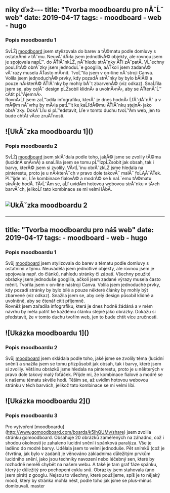 niky
ď»ż---
title:  "Tvorba moodboardu pro nĂˇĹˇ web"
date:   2019-04-17
tags: 
    - moodboard
    - web
    - hugo
---
### Popis moodboardu 1
SvĹŻj [moodboard](http://www.gomoodboard.com/boards/IVoC4guJ/edit) jsem stylizovala do barev a tĂ©matu podle domluvy s ostatnĂmi v tĂ˝mu. NeuvĂˇdÄ›la jsem jednotlivĂ© objekty, ale rovnou jsem je spojovala napĹ™. do ÄŤlĂˇnkĹŻ, nĂˇhledu strĂˇnky ÄŤi zĂˇpatĂ. VĹˇechny pouĹľitĂ© obrĂˇzky jsem jednoduĹˇe googlila, aÄŤkoli jsem zadanĂ© vĂ˝razy musela ÄŤasto mÄ›nit. TvoĹ™ila jsem v on-line nĂˇstroji Canva. Volila jsem jednoduchĂ© prvky, kdy pozadĂ strĂˇnky by bylo bĂlĂ© a pouze nÄ›kterĂ© ÄŤlĂˇnky by mohly bĂ˝t zbarvenĂ© (viz odkaz). SnaĹľila jsem se, aby celĂ˝ design pĹŻsobil klidnÄ› a uvolnÄ›nÄ›, aby se ÄŤtenĂˇĹ™ cĂtit pĹ™ĂjemnÄ›.  
RovnÄ›Ĺľ jsem zaĹ™adila infografiku, kterĂˇ je dnes hodnÄ› ĹľĂˇdĂˇnĂˇ a v mĂ©m nĂˇvrhu by mÄ›la patĹ™it ke kaĹľdĂ©mu ÄŤlĂˇnku stejnÄ› jako obrĂˇzky. DokĂˇĹľu si pĹ™edstavit, Ĺľe v tomto duchu tvoĹ™Ăm web, jen to bude chtĂt vĂce zruÄŤnosti.

![UkĂˇzka moodboardu 1](<a data-pin-do="embedPin" data-pin-lang="cs" data-pin-width="large" href="https://www.pinterest.com/pin/661325526511852419/"></a>)
---
### Popis moodboardu 2
SvĹŻj [moodboard](http://www.gomoodboard.com/boards/AOfiYeeg/share) jsem sklĂˇdala podle toho, jakĂ© jsme se zvolily tĂ©ma (lucidnĂ snÄ›nĂ) a snaĹľila jsem se tomu pĹ™izpĹŻsobit jak obsah, tak i barvy, kterĂ© jsem si zvolily. VÄ›tĹˇinu obrĂˇzkĹŻ jsme hledala na pinterestu, proto je u nÄ›kterĂ˝ch v pravo dole takovĂ˝ malĂ˝ foĹĄĂˇÄŤek. PĹ™ijde mi, Ĺľe kombinace fialovĂ© a modrĂ© se k naĹˇemu tĂ©matu skvÄ›le hodĂ. TÄ›ĹˇĂm se, aĹľ uvidĂm hotovou webovou strĂˇnku v tÄ›ch barvĂˇch, jelikoĹľ tato kombinace se mi velmi lĂbĂ.

![UkĂˇzka moodboardu 2](<img src="https://i.imgur.com/SiCHKgt.png">)
---
###

---
title:  "Tvorba moodboardu pro náš web"
date:   2019-04-17
tags: 
    - moodboard
    - web
    - hugo
---
### Popis moodboardu 1
Svůj [moodboard](http://www.gomoodboard.com/boards/IVoC4guJ/edit) jsem stylizovala do barev a tématu podle domluvy s ostatními v týmu. Neuváděla jsem jednotlivé objekty, ale rovnou jsem je spojovala např. do článků, náhledu stránky či zápatí. Všechny použité obrázky jsem jednoduše googlila, ačkoli jsem zadané výrazy musela často měnit. Tvořila jsem v on-line nástroji Canva. Volila jsem jednoduché prvky, kdy pozadí stránky by bylo bílé a pouze některé články by mohly být zbarvené (viz odkaz). Snažila jsem se, aby celý design působil klidně a uvolněně, aby se čtenář cítit příjemně.  
Rovněž jsem zařadila infografiku, která je dnes hodně žádáná a v mém návrhu by měla patřit ke každému článku stejně jako obrázky. Dokážu si představit, že v tomto duchu tvořím web, jen to bude chtít více zručnosti.

![Ukázka moodboardu 1](<a data-pin-do="embedPin" data-pin-lang="cs" data-pin-width="large" href="https://www.pinterest.com/pin/661325526511852419/"></a>)
---
### Popis moodboardu 2
Svůj [moodboard](http://www.gomoodboard.com/boards/AOfiYeeg/share) jsem skládala podle toho, jaké jsme se zvolily téma (lucidní snění) a snažila jsem se tomu přizpůsobit jak obsah, tak i barvy, které jsem si zvolily. Většinu obrázků jsme hledala na pinterestu, proto je u některých v pravo dole takový malý foťáček. Přijde mi, že kombinace fialové a modré se k našemu tématu skvěle hodí. Těším se, až uvidím hotovou webovou stránku v těch barvách, jelikož tato kombinace se mi velmi líbí.

![Ukázka moodboardu 2](<a data-pin-do="embedPin" data-pin-lang="cs" data-pin-width="large" href="https://www.pinterest.com/pin/661325526511852419/"></a>)
---
### Popis moodboardu 3
Pro vytvoření [moodboardu]
(http://www.gomoodboard.com/boards/k5IhQUMv/share) jsem zvolila stránku gomoodboard. Obsahuje 20 obrázků zaměřených na záhadno, což i shodou okolností je zahaleno lucidní snění i spánková paralýza. Vše je laděno do modré barvy. Udělala jsem to velmi jednoduše. Pět snímků (což je čtvrtina, jak bylo v zadání) je věnováno základníma důležitým prvkům lucidního snění, jako jsou techniky navození nebo léčebný sen, které by rozhodně neměli chybět na našem webu. A také je tam graf fáze spánku, který je důležitý pro pochopení cyklu snů. Obrázky jsem stahovala (ano jsem pirát) z googlu. Nejsou to všechny, které použijeme, spíš je to nějaký mood, který by stránka mohla nést, podle toho jak jsme se plus-mínus domlouvali. 
master
